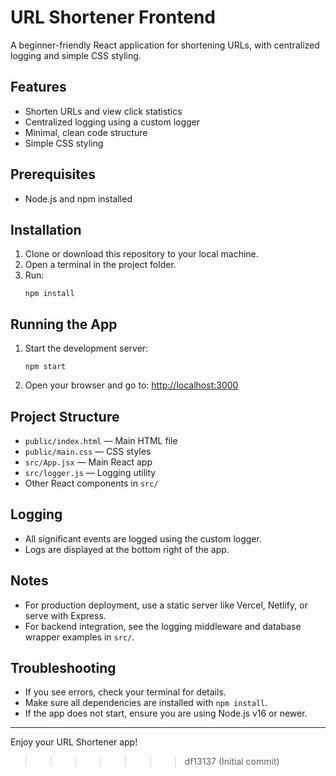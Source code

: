 # URL Shortener Frontend

A beginner-friendly React application for shortening URLs, with centralized logging and simple CSS styling.

## Features
- Shorten URLs and view click statistics
- Centralized logging using a custom logger
- Minimal, clean code structure
- Simple CSS styling

## Prerequisites
- Node.js and npm installed

## Installation
1. Clone or download this repository to your local machine.
2. Open a terminal in the project folder.
3. Run:
   ```
   npm install
   ```

## Running the App
1. Start the development server:
   ```
   npm start
   ```
2. Open your browser and go to:
   [http://localhost:3000](http://localhost:3000)

## Project Structure
- `public/index.html` — Main HTML file
- `public/main.css` — CSS styles
- `src/App.jsx` — Main React app
- `src/logger.js` — Logging utility
- Other React components in `src/`

## Logging
- All significant events are logged using the custom logger.
- Logs are displayed at the bottom right of the app.

## Notes
- For production deployment, use a static server like Vercel, Netlify, or serve with Express.
- For backend integration, see the logging middleware and database wrapper examples in `src/`.

## Troubleshooting
- If you see errors, check your terminal for details.
- Make sure all dependencies are installed with `npm install`.
- If the app does not start, ensure you are using Node.js v16 or newer.

---

Enjoy your URL Shortener app!
>>>>>>> df13137 (Initial commit)
